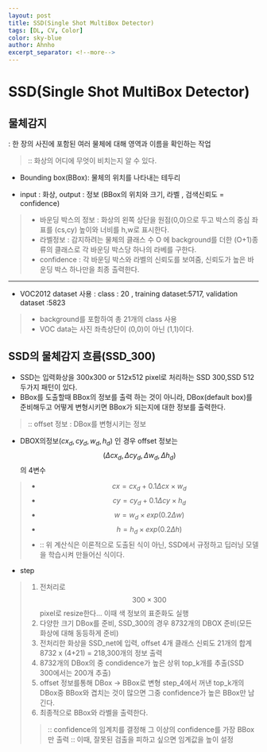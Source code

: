 ```yaml
---
layout: post
title: SSD(Single Shot MultiBox Detector)
tags: [DL, CV, Color]
color: sky-blue
author: Ahnho
excerpt_separator: <!--more-->
---
```


# SSD(Single Shot MultiBox Detector)

<!--more-->

## 물체감지
: 한 장의 사진에 포함된 여러 물체에 대해 영역과 이름을 확인하는 작업
> :: 화상의 어디에 무엇이 비치는지 알 수 있다.

- Bounding box(BBox): 물체의 위치를 나타내는 테두리 

- input : 화상, output : 정보 (BBox의 위치와 크기, 라벨 , 검색신뢰도 = confidence)
> - 바운딩 박스의 정보 : 화상의 왼쪽 상단을 원점(0,0)으로 두고 박스의 중심 좌표를 (cs,cy) 높이와 너비를  h,w로 표시한다.
> - 라벨정보 : 감지하려는 물체의 클래스 수 O 에 background를 더한 (O+1)종류의 클래스로 각 바운딩 박스당 하나의 라베를 구한다.
> - confidence : 각 바운딩 박스와 라벨의 신뢰도를 보여줌, 신뢰도가 높은 바운딩 박스 하나만을 최종 출력한다.

---

- VOC2012 dataset 사용 : class : 20 , training dataset:5717, validation dataset :5823
> - background를 포함하여 총 21개의 class 사용 
> - VOC data는 사진 좌측상단이 (0,0)이 아닌 (1,1)이다.

## SSD의 물체감지 흐름(SSD_300)
- SSD는 입력화상을 300x300 or 512x512 pixel로 처리하는 SSD 300,SSD 512 두가지 패턴이 있다. 
- BBox를 도출할때 BBox의 정보를 출력 하는 것이 아니라, DBox(default box)를 준비해두고 어떻게 변형시키면 BBox가 되는지에 대한 정보를 출력한다.
>::  offset 정보 : DBox를 변형시키는 정보
- DBOX의정보$(cx_d,cy_d,w_d,h_d)$ 인 경우 offset 정보는$$(\Delta cx_d,\Delta cy_d,\Delta w_d,\Delta h_d)$$의 4변수 
> - $$cx = cx_d + 0.1\Delta cx \times w_d$$
> - $$cy = cy_d + 0.1\Delta cy \times h_d$$
> - $$w = w_d \times exp(0.2 \Delta w)$$
> - $$h = h_d \times exp(0.2 \Delta h)$$
> - :: 위 계산식은 이론적으로 도출된 식이 아닌, SSD에서 규정하고 딥러닝 모델을 학습시켜 만들어신 식이다.

- step
> 1. 전처리로 $$300 \times 300$$ pixel로 resize한다... 이때 색 정보의 표준화도 실행
> 2. 다양한 크기 DBox를 준비, SSD_300의 경우 8732개의 DBOX 준비(모든 화상에 대해 동등하게 준비)
> 3. 전처리한 화상을 SSD_net에 입력, offset 4개 클래스 신뢰도 21개의 합계 8732 x (4+21) = 218,300개의 정보 출력
> 4. 8732개의 DBox의 중 condidence가 높은 상위 top_k개를 추출(SSD 300에서는 200개 추출)
> 5. offset 정보를통해 DBox -> BBox로 변형 step_4에서 꺼낸 top_k개의 DBox중 BBox와 겹치는 것이 많으면 그중 confidence가 높은 BBox만 남긴다.
> 6. 최종적으로 BBox와 라벨을 출력한다.
>> :: confidence의 임계치를 결정해 그 이상의 confidence를 가장 BBox만 출력 
>> :: 이때, 잘못된 검출을 피하고 싶으면 임계값을 높이 설정 
